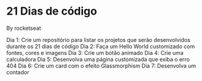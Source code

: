# 21 Dias de código
By rocketseat

Dia 1: Crie um repositório para listar os projetos que serão desenvolvidos durante os 21 dias de código
Dia 2: Faça um Hello World customizado com fontes, cores e imagens
Dia 3: Crie um botão animado
Dia 4: Crie uma calculadora
Dia 5: Desenvolva uma página customizada que exiba o erro 404
Dia 6: Crie um card com o efeito Glassmorphism
Dia 7: Desenvolva um contador


